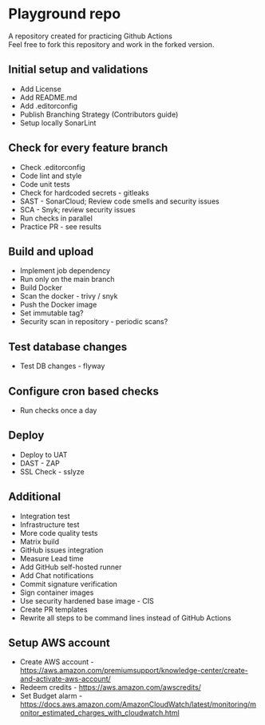 # Playground repo

A repository created for practicing Github Actions  
Feel free to fork this repository and work in the forked version.

## Initial setup and validations

* Add License
* Add README.md
* Add .editorconfig
* Publish Branching Strategy (Contributors guide)
* Setup locally SonarLint

## Check for every feature branch

* Check .editorconfig
* Code lint and style
* Code unit tests
* Check for hardcoded secrets - gitleaks
* SAST - SonarCloud; Review code smells and security issues
* SCA - Snyk; review security issues
* Run checks in parallel
* Practice PR - see results

## Build and upload

* Implement job dependency
* Run only on the main branch
* Build Docker
* Scan the docker - trivy / snyk
* Push the Docker image
* Set immutable tag?
* Security scan in repository - periodic scans?

## Test database changes

* Test DB changes - flyway

## Configure cron based checks

* Run checks once a day

## Deploy

* Deploy to UAT
* DAST - ZAP
* SSL Check - sslyze

## Additional

* Integration test
* Infrastructure test
* More code quality tests
* Matrix build
* GitHub issues integration
* Measure Lead time
* Add GitHub self-hosted runner
* Add Chat notifications
* Commit signature verification
* Sign container images
* Use security hardened base image - CIS
* Create PR templates
* Rewrite all steps to be command lines instead of GitHub Actions

## Setup AWS account

* Create AWS account - <https://aws.amazon.com/premiumsupport/knowledge-center/create-and-activate-aws-account/>
* Redeem credits - <https://aws.amazon.com/awscredits/>
* Set Budget alarm - <https://docs.aws.amazon.com/AmazonCloudWatch/latest/monitoring/monitor_estimated_charges_with_cloudwatch.html>

